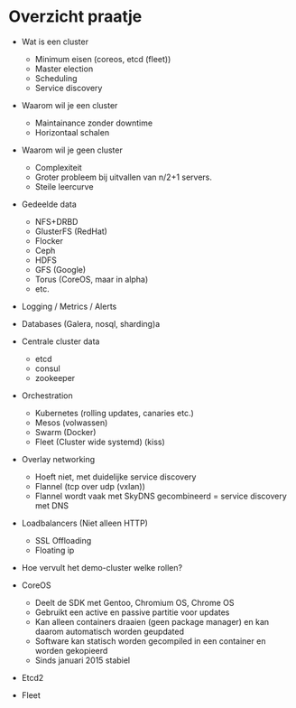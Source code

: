 # Overzicht praatje

- Wat is een cluster
  - Minimum eisen (coreos, etcd (fleet))
  - Master election
  - Scheduling
  - Service discovery
- Waarom wil je een cluster
  - Maintainance zonder downtime
  - Horizontaal schalen
- Waarom wil je geen cluster
  - Complexiteit
  - Groter probleem bij uitvallen van n/2+1 servers.
  - Steile leercurve
- Gedeelde data
  - NFS+DRBD
  - GlusterFS (RedHat)
  - Flocker
  - Ceph
  - HDFS
  - GFS (Google)
  - Torus (CoreOS, maar in alpha)
  - etc.
- Logging / Metrics / Alerts
- Databases (Galera, nosql, sharding)a
- Centrale cluster data
  - etcd
  - consul
  - zookeeper
- Orchestration
  - Kubernetes (rolling updates, canaries etc.)
  - Mesos (volwassen)
  - Swarm (Docker)
  - Fleet (Cluster wide systemd) (kiss)
- Overlay networking
  - Hoeft niet, met duidelijke service discovery
  - Flannel (tcp over udp (vxlan))
  - Flannel wordt vaak met SkyDNS gecombineerd = service discovery met DNS
- Loadbalancers (Niet alleen HTTP)
  - SSL Offloading
  - Floating ip

- Hoe vervult het demo-cluster welke rollen?
- CoreOS
  - Deelt de SDK met Gentoo, Chromium OS, Chrome OS
  - Gebruikt een active en passive partitie voor updates
  - Kan alleen containers draaien (geen package manager) en kan daarom automatisch worden geupdated
  - Software kan statisch worden gecompiled in een container en worden gekopieerd
  - Sinds januari 2015 stabiel
- Etcd2
- Fleet
